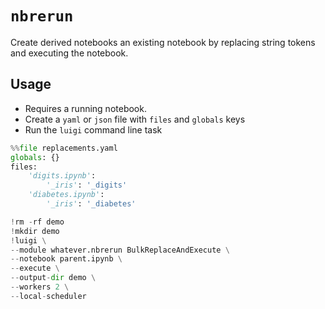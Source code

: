 
# `nbrerun`

Create derived notebooks an existing notebook by replacing string tokens and executing the notebook.

## Usage

* Requires a running notebook.
* Create a `yaml` or `json` file with `files` and `globals` keys
* Run the `luigi` command line task 



```python
%%file replacements.yaml
globals: {}
files:
    'digits.ipynb':
        '_iris': '_digits'
    'diabetes.ipynb':
        '_iris': '_diabetes'        
```


```python
!rm -rf demo
!mkdir demo
!luigi \
--module whatever.nbrerun BulkReplaceAndExecute \
--notebook parent.ipynb \
--execute \
--output-dir demo \
--workers 2 \
--local-scheduler  
```
